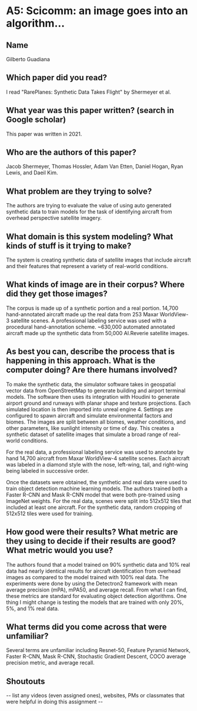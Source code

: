 # A5: Scicomm: an image goes into an algorithm...

## Name

Gilberto Guadiana

## Which paper did you read?

I read "RarePlanes: Synthetic Data Takes Flight" by Shermeyer et al.

## What year was this paper written? (search in Google scholar)

This paper was written in 2021.

## Who are the authors of this paper?

Jacob Shermeyer, Thomas Hossler, Adam Van Etten, Daniel Hogan, Ryan Lewis, and Daeil Kim.

## What problem are they trying to solve?

The authors are trying to evaluate the value of using auto generated synthetic data to train models for the task of identifying aircraft from overhead perspective satellite imagery.

## What domain is this system modeling? What kinds of stuff is it trying to make?

The system is creating synthetic data of satellite images that include aircraft and their features that represent a variety of real-world conditions.

## What kinds of image are in their corpus? Where did they get those images?

The corpus is made up of a synthetic portion and a real portion. 14,700 hand-annotated aircraft made up the real data from 253 Maxar WorldView-3 satellite scenes. A professional labeling service was used with a procedural hand-annotation scheme. ~630,000 automated annotated aircraft made up the synthetic data from 50,000 AI.Reverie satellite images.

## As best you can, describe the process that is happening in this approach. What is the computer doing? Are there humans involved?

To make the synthetic data, the simulator software takes in geospatial vector data from OpenStreetMap to generate building and airport terminal models. The software then uses its integration with Houdini to generate airport ground and runways with planar shape and texture projections. Each simulated location is then imported into unreal engine 4. Settings are configured to spawn aircraft and simulate environmental factors and biomes. The images are split between all biomes, weather conditions, and other parameters, like sunlight intensity or time of day. This creates a synthetic dataset of satellite images that simulate a broad range of real-world conditions.

For the real data, a professional labeling service was used to annotate by hand 14,700 aircraft from Maxar WorldView-4 satellite scenes. Each aircraft was labeled in a diamond style with the nose, left-wing, tail, and right-wing being labeled in successive order.

Once the datasets were obtained, the synthetic and real data were used to train object detection machine learning models. The authors trained both a Faster R-CNN and Mask R-CNN model that were both pre-trained using ImageNet weights. For the real data, scenes were split into 512x512 tiles that included at least one aircraft. For the synthetic data, random cropping of 512x512 tiles were used for training.

## How good were their results? What metric are they using to decide if their results are good? What metric would you use?
The authors found that a model trained on 90% synthetic data and 10% real data had nearly identical results for aircraft identification from overhead images as compared to the model trained with 100% real data. The experiments were done by using the Detectron2 framework with mean average precision (mPA), mPA50, and average recall. From what I can find, these metrics are standard for evaluating object detection algorithms. One thing I might change is testing the models that are trained with only 20%, 5%, and 1% real data.

## What terms did you come across that were unfamiliar?
Several terms are unfamiliar including Resnet-50, Feature Pyramid Network, Faster R-CNN, Mask R-CNN, Stochastic Gradient Descent, COCO average precision metric, and average recall.

## Shoutouts

-- list any videos (even assigned ones), websites, PMs or classmates that were helpful in doing this assignment --
